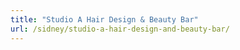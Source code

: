 ```yaml
---
title: "Studio A Hair Design & Beauty Bar"
url: /sidney/studio-a-hair-design-and-beauty-bar/
---
```

